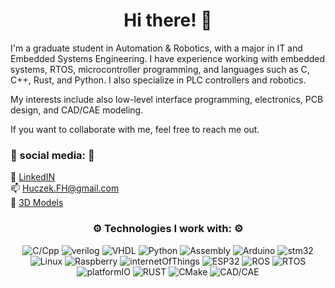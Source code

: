 
# <div align="center"> Hi there! 👋 </div>

I'm a graduate student in Automation & Robotics, with a major in IT and Embedded Systems Engineering. I have experience working with embedded systems, RTOS, microcontroller programming, and languages such as C, C++, Rust, and Python.
I also specialize in PLC controllers and robotics.

My interests include also low-level interface programming, electronics, PCB design, and CAD/CAE modeling.

If you want to collaborate with me, feel free to reach me out.

### 🎯 social media: 🎯

💼 [LinkedIN](https://www.linkedin.com/in/filip-huczek-6b3a7813b/)<br>
📫 <Huczek.FH@gmail.com>  <br>
🧊 [3D Models](https://makerworld.com/en/@Hucz_As)

### <div align="center">⚙️ Technologies I work with: ⚙️</div>

<div align="center">
  
![C/Cpp](https://img.shields.io/badge/C%20%2F%20C%2B%2B-%2300599C?style=plastic&logo=cplusplus&logoColor=%23FFFFFFF&logoSize=auto&cacheSeconds=3600)
![verilog](https://img.shields.io/badge/Verilog-black?style=plastic&logoColor=%23FFFFFFF&logoSize=auto&cacheSeconds=3600)
![VHDL](https://img.shields.io/badge/VHDL-black?style=plastic&logoColor=%23FFFFFFF&logoSize=auto&cacheSeconds=3600)
![Python](https://img.shields.io/badge/Python-3776AB?style=flat&logo=python&logoColor=white)
![Assembly](https://img.shields.io/badge/Assembler-grey?style=flat&logo=assemblyscript&logoColor=white)
![Arduino](https://img.shields.io/badge/Arduino-%2300878F?style=plastic&logo=arduino&logoColor=%23FFFFFFF&logoSize=auto&cacheSeconds=3600)
![stm32]( https://img.shields.io/badge/STM32-%2303234B?style=plastic&logo=stmicroelectronics&logoColor=%23FFFFFFF&logoSize=auto&cacheSeconds=3600)
![Linux](https://img.shields.io/badge/Linux-FCC624?style=flat&logo=linux&logoColor=black)
![Raspberry](https://img.shields.io/badge/RaspberryPi-%23A22846?style=plastic&logo=raspberrypi&logoColor=%23FFFFFFF&logoSize=auto&cacheSeconds=3600)
![internetOfThings](https://img.shields.io/badge/IOT-%2300599C?style=plastic&logoColor=%23FFFFFFF&logoSize=auto&cacheSeconds=3600)
![ESP32](https://img.shields.io/badge/ESP32-%23E7352C?style=plastic&logo=espressif&logoColor=%23FFFFFF&logoSize=auto&cacheSeconds=3600)
![ROS](https://img.shields.io/badge/ROS-%2322314E?style=plastic&logo=ros&logoColor=%23FFFFFF&logoSize=auto&cacheSeconds=3600)
![RTOS](https://img.shields.io/badge/RTOS-%230088CC?style=plastic&logo=reactos&logoColor=%23FFFFFF&logoSize=auto&cacheSeconds=3600)
![platformIO](https://img.shields.io/badge/PlatformIO-%23F5822A?style=plastic&logo=platformio&logoColor=%23FFFFFF&logoSize=auto&cacheSeconds=3600)
![RUST](https://img.shields.io/badge/RUST-%23000000?style=plastic&logo=rust&logoColor=%23FFFFFF&logoSize=auto&cacheSeconds=3600)
![CMake](https://img.shields.io/badge/Cmake-%23064F8C?style=plastic&logo=CMake&logoColor=%23FFFFFF&logoSize=auto&cacheSeconds=3600)
![CAD/CAE](https://img.shields.io/badge/CAD%20%2F%20CAE-%23000000?style=plastic&logo=autodesk&logoColor=%23FFFFFF&logoSize=auto&cacheSeconds=3600)
   
</div>
<!--
**Hu3as/Hu3as** is a ✨ _special_ ✨ repository because its `README.md` (this file) appears on your GitHub profile.

Here are some ideas to get you started:

- 🔭 I’m currently working on ...
- 🌱 I’m currently learning ...
- 👯 I’m looking to collaborate on ...
- 🤔 I’m looking for help with ...
- 💬 Ask me about ...
- 📫 How to reach me: ...
- 😄 Pronouns: ...
- ⚡ Fun fact: ...
-->
